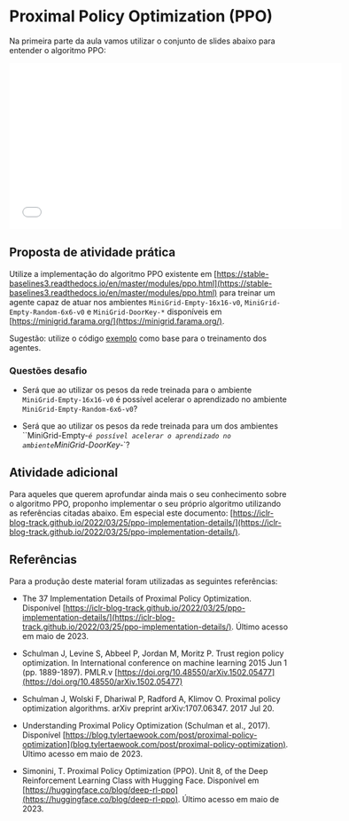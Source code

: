 # Proximal Policy Optimization (PPO)

Na primeira parte da aula vamos utilizar o conjunto de slides abaixo para entender o algoritmo PPO:

<embed src="ppo_slides.pdf" type="application/pdf" width="600" height="300">

## Proposta de atividade prática

Utilize a implementação do algoritmo PPO existente em [https://stable-baselines3.readthedocs.io/en/master/modules/ppo.html](https://stable-baselines3.readthedocs.io/en/master/modules/ppo.html) para treinar um agente capaz de atuar nos ambientes `MiniGrid-Empty-16x16-v0`, `MiniGrid-Empty-Random-6x6-v0` e `MiniGrid-DoorKey-*` disponíveis em [https://minigrid.farama.org/](https://minigrid.farama.org/).

Sugestão: utilize o código [exemplo](./src/ppo_empty_env.py) como base para o treinamento dos agentes. 

### Questões desafio

* Será que ao utilizar os pesos da rede treinada para o ambiente `MiniGrid-Empty-16x16-v0` é possível acelerar o aprendizado no ambiente `MiniGrid-Empty-Random-6x6-v0`? 

* Será que ao utilizar os pesos da rede treinada para um dos ambientes ``MiniGrid-Empty-*` é possível acelerar o aprendizado no ambiente `MiniGrid-DoorKey-*`? 


## Atividade adicional

Para aqueles que querem aprofundar ainda mais o seu conhecimento sobre o algoritmo PPO, proponho implementar o seu próprio algoritmo utilizando as referências citadas abaixo. Em especial este documento: [https://iclr-blog-track.github.io/2022/03/25/ppo-implementation-details/](https://iclr-blog-track.github.io/2022/03/25/ppo-implementation-details/).

## Referências

Para a produção deste material foram utilizadas as seguintes referências: 

* The 37 Implementation Details of Proximal Policy Optimization. Disponível [https://iclr-blog-track.github.io/2022/03/25/ppo-implementation-details/](https://iclr-blog-track.github.io/2022/03/25/ppo-implementation-details/). Último acesso em maio de 2023. 
		
* Schulman J, Levine S, Abbeel P, Jordan M, Moritz P. Trust region policy optimization. In International conference on machine learning 2015 Jun 1 (pp. 1889-1897). PMLR.v [https://doi.org/10.48550/arXiv.1502.05477](https://doi.org/10.48550/arXiv.1502.05477)
		
* Schulman J, Wolski F, Dhariwal P, Radford A, Klimov O. Proximal policy optimization algorithms. arXiv preprint arXiv:1707.06347. 2017 Jul 20.
		
* Understanding Proximal Policy Optimization (Schulman et al., 2017). Disponível [https://blog.tylertaewook.com/post/proximal-policy-optimization](blog.tylertaewook.com/post/proximal-policy-optimization). Último acesso em maio de 2023. 
		
* Simonini, T. Proximal Policy Optimization (PPO). Unit 8, of the Deep Reinforcement Learning Class with Hugging Face. Disponível em [https://huggingface.co/blog/deep-rl-ppo](https://huggingface.co/blog/deep-rl-ppo). Último acesso em maio de 2023.